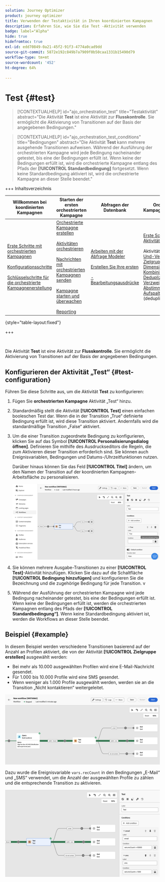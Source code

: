```yaml
---
solution: Journey Optimizer
product: journey optimizer
title: Verwenden der Testaktivität in Ihren koordinierten Kampagnen
description: Erfahren Sie, wie Sie die Test -Aktivität verwenden
badge: label="Alpha"
hide: true
hidefromtoc: true
exl-id: edd70849-0a21-45f2-91f3-4774a0cad9dd
source-git-commit: 5872e192c849b7a7909f0b50caa1331b15490d79
workflow-type: tm+mt
source-wordcount: '452'
ht-degree: 64%

---
```


# Test {#test}

>[!CONTEXTUALHELP]
>id="ajo_orchestration_test"
>title="Testaktivität"
>abstract="Die Aktivität **Test** ist eine Aktivität zur **Flusskontrolle**. Sie ermöglicht die Aktivierung von Transitionen auf der Basis der angegebenen Bedingungen."

>[!CONTEXTUALHELP]
>id="ajo_orchestration_test_conditions"
>title="Bedingungen"
>abstract="Die Aktivität **Test** kann mehrere ausgehende Transitionen aufweisen. Während der Ausführung der orchestrierten Kampagne wird jede Bedingung nacheinander getestet, bis eine der Bedingungen erfüllt ist. Wenn keine der Bedingungen erfüllt ist, wird die orchestrierte Kampagne entlang des Pfads der **[!UICONTROL Standardbedingung]** fortgesetzt. Wenn keine Standardbedingung aktiviert ist, wird die orchestrierte Kampagne an dieser Stelle beendet."

+++ Inhaltsverzeichnis

| Willkommen bei koordinierten Kampagnen | Starten der ersten orchestrierten Kampagne | Abfragen der Datenbank | Orchestrierte Kampagnenaktivitäten |
|---|---|---|---|
| [Erste Schritte mit orchestrierten Kampagnen](../gs-orchestrated-campaigns.md)<br/><br/>[Konfigurationsschritte](../configuration-steps.md)<br/><br/>[Schlüsselschritte für die orchestrierte Kampagnenerstellung](../gs-campaign-creation.md) | [Orchestrierte Kampagne erstellen](../create-orchestrated-campaign.md)<br/><br/>[Aktivitäten orchestrieren](../orchestrate-activities.md)<br/><br/>[ Nachrichten mit orchestrierten Kampagnen senden](../send-messages.md)<br/><br/>[Kampagne starten und überwachen](../start-monitor-campaigns.md)<br/><br/>[Reporting](../reporting-campaigns.md) | [Arbeiten mit der Abfrage Modeler](../orchestrated-rule-builder.md)<br/><br/>[Erstellen Sie Ihre ersten ](../build-query.md)<br/><br/>[-Bearbeitungsausdrücke](../edit-expressions.md) | [Erste Schritte mit Aktivitäten](about-activities.md)<br/><br/>Aktivitäten:<br/>[Und-Verknüpfung](and-join.md) - [Zielgruppe aufbauen](build-audience.md) - [Dimensionsänderung](change-dimension.md) - [Kombinieren](combine.md) - [Deduplizierung](enrichment.md) - [Verzweigung](fork.md) - [Abstimmung](reconciliation.md) - [Aufspaltung](split.md)[ ](wait.md) Warten](deduplication.md) [ |

{style="table-layout:fixed"}

+++

<br/>

Die Aktivität **Test** ist eine Aktivität zur **Flusskontrolle**. Sie ermöglicht die Aktivierung von Transitionen auf der Basis der angegebenen Bedingungen.

## Konfigurieren der Aktivität „Test“ {#test-configuration}

Führen Sie diese Schritte aus, um die Aktivität **Test** zu konfigurieren:

1. Fügen Sie **orchestrierten Kampagne** Aktivität „Test“ hinzu.

1. Standardmäßig stellt die Aktivität **[!UICONTROL Test]** einen einfachen booleschen Test dar. Wenn die in der Transition „True“ definierte Bedingung erfüllt ist, wird diese Transition aktiviert. Andernfalls wird die standardmäßige Transition „False“ aktiviert.

1. Um die einer Transition zugeordnete Bedingung zu konfigurieren, klicken Sie auf das Symbol **[!UICONTROL Personalisierungsdialog öffnen]**. Definieren Sie mithilfe des Ausdruckseditors die Regeln, die zum Aktivieren dieser Transition erforderlich sind. Sie können auch Ereignisvariablen, Bedingungen und Datums-/Uhrzeitfunktionen nutzen.

   Darüber hinaus können Sie das Feld **[!UICONTROL Titel]** ändern, um den Namen der Transition auf der koordinierten Kampagnen-Arbeitsfläche zu personalisieren.

   ![](../assets/workflow-test-default.png)

1. Sie können mehrere Ausgabe-Transitionen zu einer **[!UICONTROL Test]**-Aktivität hinzufügen. Klicken Sie dazu auf die Schaltfläche **[!UICONTROL Bedingung hinzufügen]** und konfigurieren Sie die Bezeichnung und die zugehörige Bedingung für jede Transition.
v
1. Während der Ausführung der orchestrierten Kampagne wird jede Bedingung nacheinander getestet, bis eine der Bedingungen erfüllt ist. Wenn keine der Bedingungen erfüllt ist, werden die orchestrierten Kampagnen entlang des Pfads der **[!UICONTROL Standardbedingung“]**. Wenn keine Standardbedingung aktiviert ist, werden die Workflows an dieser Stelle beendet.

## Beispiel {#example}

In diesem Beispiel werden verschiedene Transitionen basierend auf der Anzahl an Profilen aktiviert, die von der Aktivität **[!UICONTROL Zielgruppe erstellen]** ausgewählt werden:

* Bei mehr als 10.000 ausgewählten Profilen wird eine E-Mail-Nachricht gesendet.
* Für 1.000 bis 10.000 Profile wird eine SMS gesendet.
* Wenn weniger als 1.000 Profile ausgewählt werden, werden sie an die Transition „Nicht kontaktieren“ weitergeleitet.

![](../assets/workflow-test-example.png)

Dazu wurde die Ereignisvariable `vars.recCount` in den Bedingungen „E-Mail“ und „SMS“ verwendet, um die Anzahl der ausgewählten Profile zu zählen und die entsprechende Transition zu aktivieren.

![](../assets/workflow-test-example-config.png)
